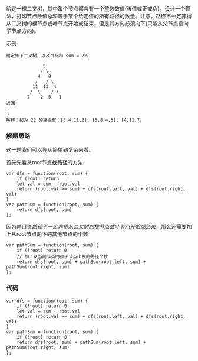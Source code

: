 给定一棵二叉树，其中每个节点都含有一个整数数值(该值或正或负)。设计一个算法，打印节点数值总和等于某个给定值的所有路径的数量。注意，路径不一定非得从二叉树的根节点或叶节点开始或结束，但是其方向必须向下(只能从父节点指向子节点方向)。

示例:
```
给定如下二叉树，以及目标和 sum = 22，

              5
             / \
            4   8
           /   / \
          11  13  4
         /  \    / \
        7    2  5   1
返回:

3
解释：和为 22 的路径有：[5,4,11,2], [5,8,4,5], [4,11,7]
```
### 解题思路
这一题我们可以先从简单到复杂来看。

首先先看从root节点找路径的方法
```
var dfs = function(root, sum) {
    if (root) return
    let val = sum - root.val
    return (root.val == sum) + dfs(root.left, val) + dfs(root.right, val) 
}
var pathSum = function(root, sum) {
    return dfs(root, sum)    
};
```
因为题目说*路径不一定非得从二叉树的根节点或叶节点开始或结束*，那么还需要加上从root节点向下的其他节点的个数
```
var pathSum = function(root, sum) {
    if (!root) return 0
    // 加上从当前节点的孩子节点出发的路径个数
    return dfs(root, sum) + pathSum(root.left, sum) + pathSum(root.right, sum)
};
```
### 代码
```
var dfs = function(root, sum) {
    if (!root) return 0
    let val = sum - root.val
    return (root.val == sum) + dfs(root.left, val) + dfs(root.right, val) 
}
var pathSum = function(root, sum) {
    if (!root) return 0
    return dfs(root, sum) + pathSum(root.left, sum) + pathSum(root.right, sum)
};
```